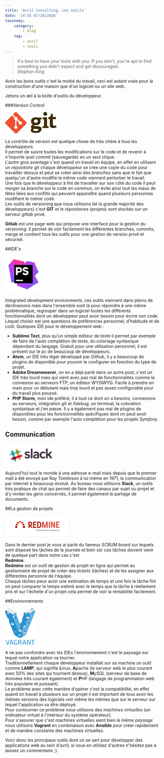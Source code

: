 ```yaml
---
title: 'Avril Consulting, Les outils'
date: '14:55 07/28/2016'
taxonomy:
    category:
        - blog
    tag:
        - avril
        - tools
---
```

 
>It's best to have your tools with you. If you don't, you're apt to find something you didn't expect and get discouraged.  
><cite>Stephen King</cite>  
 
Avoir les bons outils c'est la moitié du travail, ceci est autant vraie pour la construction d'une maison que d'un logiciel ou un site web.  
 
Jetons un œil à la boîte d'outils du développeur.  
 
###Version Control  
 
![](git.png)  
 
Le contrôle de version est quelque chose de très chère à tous les développeurs.  
Il permet de suivre toutes les modifications sur le code et de revenir à n'importe quel *commit* (sauvegarde) en un seul clique.  
L'autre gros avantage c'est quand on travail en équipe, en effet en utilisant un *répositoire* git chaque développeur se crée une copie du code pour travailler dessus et peut se créer ainsi des *branches* sans que le fait que quelqu'un d'autre modifie le même code viennent perturber le travail.  
Une fois que le développeur à fini de travailler sur son côté du code il peut *merger* sa branche sur le code en commun, on évite ainsi tout les maux de têtes liées aux conflits qui peuvent apparaître quand plusieurs personnes modifient le même code.  
Les outils de versioning que nous utilisons (et la grande majorité des développeurs) c'est **GIT** et le *répositoires* (projets) sont stockés sur un serveur *gitlab* privé.  
 
**Gitlab** est une page web qui propose une interface pour la gestion du versioning. Il permet de voir facilement les différentes branches, commits, merge et contient tous les outils pour une gestion de version privé et sécurisé.  
 
##IDE's  
 
![](phpstorm.png)  
 
*I*ntegrated *d*evelopment *e*nvironments, ces outils viennent dans pleins de déclinaisons mais dans l'ensemble sont là pour répondre à une même problématique, regrouper dans un logiciel toutes les différents fonctionnalités dont un développeur peut avoir besoin pour écrire son code. Lequel choisir est une questions de préférences personnel, d'habitude et de coût. Quelques IDE pour le développement web :  
* **Sublime Text**, plus qu'un simple éditeur de texte il permet par exemple de faire de l'auto complétion de texte, du coloriage syntaxique dépendant du langage. Gratuit pour une utilisation personnel, il est présent sur le pc de beaucoup de développeurs.  
* **Atom**, un IDE très léger développé par *Github*, il y a beaucoup de plugins de disponible pour pouvoir le configurer en fonction du type de projet.  
* **Adobe Dreamweaver**, on en a déjà parlé dans un autre post, c'est un IDE très lourd mais qui vient avec pas mal de fonctionnalités comme la connexion au serveurs FTP, un éditeur WYSIWYG. Facile à prendre en main pour un débutant mais trop lourd et pas assez configurable pour du travail plus poussé.  
* **PHP Storm**, mon ide préféré, il à tout ce dont on a besoins, connexions au serveurs, intégration *git* et *Xdebug*, un terminal, la coloration syntaxique et j'en passe. Il y a également pas mal de plugins de disponibles pour les fonctionnalités spécifiques dont on peut avoir besoin, comme par exemple l'auto complétion pour les projets *Symfony*.  
 
## Communication  
 
![](slack_logo_wide.png)  
 
Aujourd'hui tout le monde à une adresse e-mail mais depuis que le premier mail à été envoyé par Ray Tomlinson à lui même en 1971, la communication par internet à beaucoup évolué. Au bureau nous utilisons **Slack**, un outils très pratique de chat qui permet de faire des canaux par sujet ou projet et d'y inviter les gens concernés, il permet également le partage de documents.  
 
##La gestion de projets  
 
![](logo.png)  
 
Dans le dernier post je vous ai parlé du fameux *SCRUM board* sur lequels sont disposé les tâches de la journée et bien sûr ces tâches doivent venir de quelque part dans notre cas c'est  
**Redmine**.  
**Redmine** est un outil de gestion de projet en ligne qui permet au gestionnaire de projet de créer des *tickets* (tâches) et de les assigner aux différentes personne de l'équipe.  
Chaque tâches peux avoir une estimation de temps et une fois la tâche fini on peut comparer le temps estimé avec le temps que la tâche à réellement pris et sur l'échelle d'un projet cela permet de voir la rentabilité facilement.  
 
##Environnements  
 
![](Vagrant.png)  
 
A ne pas confondre avec les IDEs l'environnement c'est le paysage sur lequel notre application va tourner.  
Traditionnellement chaque développeur installait sur sa machine un outil comme **LAMP**, qui signifie **L**inux, **A**pache (le serveur web le plus courant avec 50% des sites qui tournent dessus), **M**ySQL (serveur de base de données très courant également) et **P**HP (langage de programmation web très populaire et puissant).  
Le problème avec cette manière d'opérer c'est la compatibilité, en effet quand on travail à plusieurs sur un projet il est important de tous avoir les mêmes versions des logiciels voir même les mêmes que sur le serveur sur lequel l'application va être déployé.  
Pour contourner ce problème nous utilisons des *machines virtuelles* (un ordinateur virtuel à l'intérieur du système opérateur).  
Pour s'assurer que c'est machines virtuelles aient bien le même *paysage* nous utilisons **Vagrant** en combinaison avec **Ansible** pour créer rapidement et de manière constante des machines virtuelles.  
 
Voici donc les principaux outils dont on se sert pour développer des applications web au sein d'avril, si vous en utilisez d'autres n'hésitez pas à laissez un commentaire ;).  
 
 
 
 